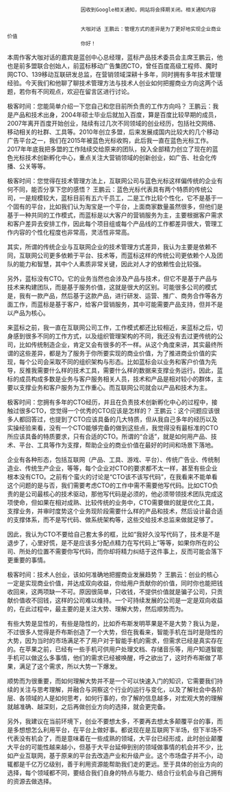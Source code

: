 
                            
                            因收到Google相关通知，网站将会择期关闭。相关通知内容
                            
                            
                            大咖对话 王鹏云：管理方式的差异是为了更好地实现企业商业价值
                            你好！
本周作客大咖对话的嘉宾是蓝创中心总经理，蓝标产品技术委员会主席王鹏云，他也是前多盟联合创始人，前蓝标移动广告集团CTO，曾任百度高级工程师、魔时网CTO、139移动互联研发总监，在营销领域深耕十多年，同时拥有多年技术管理经验。今天我们和他聊了聊技术管理方法与技术人创业如何把握商业方向这两个话题，若你有不同观点，欢迎在留言区进行讨论。

极客时间：您能简单介绍一下您自己和您目前所负责的工作方向吗？
王鹏云：我是产品和技术出身，2004年硕士毕业后就加入百度，算是百度比较早期的成员，2007年离开百度开始创业，陆续有过几次不同领域的创业经历，包括社交网络、移动相关的社群、工具等。2010年创立多盟，后来发展成国内比较大的几个移动广告平台之一，我们在2015年被蓝色光标收购，此后我一直在蓝色光标工作。2017年年底我把多盟的工作陆续交给原来的团队，投入全部精力创立了现在的蓝色光标技术创新孵化中心，重点关注大营销领域的创新创业，如广告、社会化传播、公关等等。

极客时间：您觉得在技术管理方法上，互联网公司与蓝色光标这样偏传统的企业有何不同，能否分享下您的感悟？
王鹏云：蓝色光标代表具有两个特质的传统公司，一是规模较大，蓝标目前有五六千员工，二是工作比较个性化，它不是基于一个固有的平台，比如我们认为淘宝是一个平台，上面商家数量虽然很多，但他们是基于一种共同的工作模式，而蓝标是以大客户的营销服务为主，主要根据客户需求和客户差异去安排工作，因此每个项目组或每个产品线的工作都差异很大，管理工作内容的个性化程度也非常高，灵活性非常高。

其实，所谓的传统企业与互联网企业的技术管理方式差异，我认为主要是依赖不同，互联网公司更多依赖于平台、技术等，而蓝标这样的传统公司更依赖个人及团队的能力和智慧，其中个人素质非常关键，因此对人才的依赖性会比较强。

另外，蓝标没有CTO。它的业务当然也会涉及产品与技术，但它不是基于产品与技术来构建团队，而是基于服务价值，这就是很大的区别。可能很多公司的模式是，我有一款产品，然后基于这款产品，进行研发、运营、推广、商务合作等各方面工作，而蓝标是基于客户，给客户营销服务，其中可能需要产品支持，但并不是以产品为核心。

来蓝标之前，我一直在互联网公司工作，工作模式都还比较相近，来蓝标之后，切身感到很多不同的工作方式，以及组织管理架构的不同，我还没有去过更传统的公司，比如传统制造企业，肯定又会有很多的不一样。从这个角度来讲，其实最终所谓的这些差异，都是为了服务于你所要实现的商业价值，为了推进商业价值的实现，每个公司会采取不同的组织架构与形态。比如蓝标会以业务和客户价值为先导，反推我需要什么样的技术工具，需要什么样的数据来支撑业务运行。因此，蓝标的成员构成多数是业务与客户服务相关人员，技术和产品是相对较小的群体，主要以支撑业务和客户服务为工作重心。而互联网公司就会以产品和技术为主。

极客时间：您拥有多年的CTO经历，并且在负责技术创新孵化中心的过程中，接触过很多CTO，您觉得一个优秀的CTO应该是怎样的？
王鹏云：这个问题应该很多人都回答过，也提到了CTO应该具备的几大特质，但从我自己多年的经历以及实操经验来看，没有一个CTO能够完备的做到这些点，我觉得没有最标准的CTO所应该具备的特质要求，只有合适的CTO。所谓的“合适”，就是如何用产品、技术、平台、工具等作为支撑，帮助企业的商业价值在最好的时间和场景下落地。

企业有各种形态，包括互联网（产品、工具、游戏、平台）、传统广告业、传统制造业、传统生产企业，等等，每个企业对CTO的要求都不太一样，甚至有些企业根本没有CTO。之前有个蛮火的讨论是“CTO该不该写代码”，在我看来不能单看这个问题的是与否，我们需要考虑CTO的工作中需不需要他写代码。比如CTO负责的是公司最核心的技术驱动，那他写代码是必须的，他必须带领技术团队完成这项使命，但如果在相对成熟、比较传统的业务中，CTO需要做的就是优化工具，支撑业务，并审时度势这个业务现阶段需要什么样的产品和技术，然后设计最合适的支撑体系，而不是写代码、做系统架构等，这些交给技术总监来做就足够了。

因此，我认为CTO不要给自己套太多的框，比如“我好久没写代码了，技术是不是退步了，心里好慌，是不是应该多分配点精力在写代码上”等等，如果你所在的公司、所处的位置不需要你写代码，而你却将精力纠结于这件事上，反而可能会落下更重要的事情。

极客时间：技术人创业，该如何准确地把握商业发展趋势？
王鹏云：创业的核心一定是实现商业价值，并达成双向收益，你给用户贡献你的价值，同时你也能把钱收回来，这两项缺一不可。原因很简单，只收钱，不提供价值就是骗子公司，只贡献价值收不回钱，这样的公司难以维持。一个可持续发展的公司是一定是双向收益的，在此过程中，最主要的是关注大势、理解大势，然后顺势而为。

有些大势是显性的，有些是隐性的，比如乔布斯发明苹果是不是大势？我认为是，不过很多人觉得是乔布斯创造了一个大势，但在我看来，智能手机在当时是隐性的大势，因为当时的市场满足不了用户对于智能手机的需求，但需求已经是真实存在的。在苹果之前，已经有一些手机可供用户处理文档、存储音乐等，用户知道智能手机可以做这么多事情，他们的需求已经被唤醒，呼之欲出了，这时乔布斯做了苹果，满足了这个需求，所以大势一下爆发。

顺势而为很重要，而如何理解大势并不是一个可以快速入门的知识，它需要我们持续的关注与思考理解，并融合与洞察这个行业的运行与变化，以及了解社会中各阶层、各领域的人是如何思考，如何行事的，你了解的信息越多，对宏观大势的理解就越准确、越深刻，之后再做创业方向的选择，就会更完备。

另外，我建议在当前环境下，创业不要想太多，不要再去想太多颠覆平台的事，而是多想想怎么利用平台，在平台上做好事。都说现在是互联网下半场，但下半场不代表没有机会了，而是意味着在一些成熟的领域，大平台已经形成，此时创业颠覆大平台的可能性越来越小，但基于大平台延伸到别的领域做事情的机会并不少，比如产业互联网，基于原来的平台去改造产业和升级产业。这个市场盘子并不小，动辄都是千亿万亿级别，善于利用资源能帮助我们走的更远。至于具体的创业方向的选择，每个领域都不同，要结合我们自身的特点与能力、结合行业机会与自己拥有的资源去做选择。

                        
                        
                            